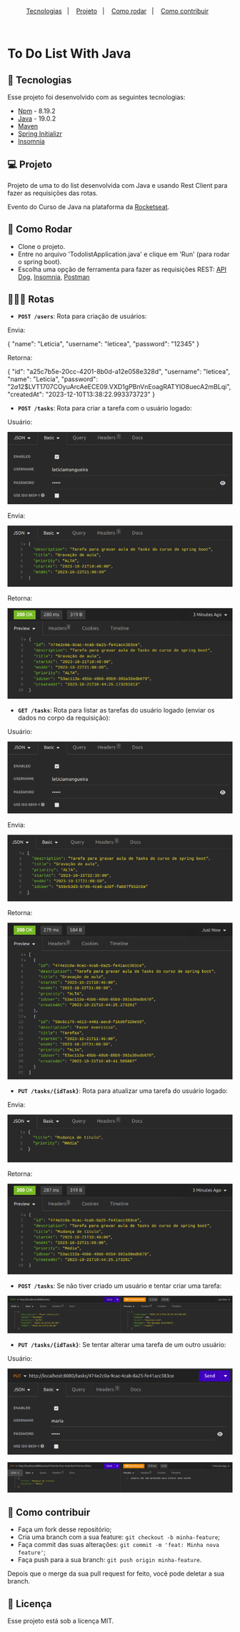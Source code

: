 <p align="center">
  <a href="#-tecnologias">Tecnologias</a>&nbsp;&nbsp;&nbsp;|&nbsp;&nbsp;&nbsp;
  <a href="#-projeto">Projeto</a>&nbsp;&nbsp;&nbsp;|&nbsp;&nbsp;&nbsp;
  <a href="#-como-rodar">Como rodar</a>&nbsp;&nbsp;&nbsp;|&nbsp;&nbsp;&nbsp;
  <a href="#-como-contribuir">Como contribuir</a>&nbsp;&nbsp;&nbsp;
  </p>

<br>

# To Do List With Java

## 🚀 Tecnologias

Esse projeto foi desenvolvido com as seguintes tecnologias:

- [Npm](https://www.npmjs.com/) - 8.19.2
- [Java](https://www.java.com/pt-BR/) - 19.0.2
- [Maven](https://maven.apache.org/)
- [Spring Initializr](https://start.spring.io/)
- [Insomnia](https://insomnia.rest/download)

## 💻 Projeto

Projeto de uma to do list desenvolvida com Java e usando Rest Client para fazer as requisições das rotas.

Evento do Curso de Java na plataforma da [Rocketseat](https://www.rocketseat.com.br/).

## 🚀 Como Rodar

- Clone o projeto.
- Entre no arquivo 'TodolistApplication.java' e clique em 'Run' (para rodar o spring boot).
- Escolha uma opção de ferramenta para fazer as requisições REST: [API Dog](https://apidog.com/download/), [Insomnia](https://insomnia.rest/download), [Postman](https://www.postman.com/downloads/)

## 👩🏿‍💻 Rotas

- **`POST /users`**: Rota para criação de usuários:

Envia:

{
"name": "Leticia",
"username": "leticea",
"password": "12345"
}

Retorna:

{
"id": "a25c7b5e-20cc-4201-8b0d-a12e058e328d",
"username": "leticea",
"name": "Leticia",
"password": "$2a$12$LVT1707COyuArcAeECE09.VXD1gPBnVnEoagRATYlO8uecA2mBLqi",
"createdAt": "2023-12-10T13:38:22.993373723"
}

- **`POST /tasks`**: Rota para criar a tarefa com o usuário logado:

Usuário:

<p align="center">
  <img alt="" src=".github/image3.png">
</p>

Envia:

<p align="center">
  <img alt="" src=".github/image4.png">
</p>

Retorna:

<p align="center">
  <img alt="" src=".github/image5.png">
</p>

- **`GET /tasks`**: Rota para listar as tarefas do usuário logado (enviar os dados no corpo da requisição):

Usuário:

<p align="center">
  <img alt="" src=".github/image3.png">
</p>

Envia:

<p align="center">
  <img alt="" src=".github/image6.png">
</p>

Retorna:

<p align="center">
  <img alt="" src=".github/image7.png">
</p>

- **`PUT /tasks/{idTask}`**: Rota para atualizar uma tarefa do usuário logado:

Envia:

<p align="center">
  <img alt="" src=".github/image8.png">
</p>

Retorna:

<p align="center">
  <img alt="" src=".github/image9.png">
</p>

- **`POST /tasks`**: Se não tiver criado um usuário e tentar criar uma tarefa:

<p align="center">
  <img alt="" src=".github/image10.png">
</p>

- **`PUT /tasks/{idTask}`**: Se tentar alterar uma tarefa de um outro usuário:

Usuário:

<p align="center">
  <img alt="" src=".github/image11.png">
</p>

<p align="center">
  <img alt="" src=".github/image12.png">
</p>

## 🤔 Como contribuir

- Faça um fork desse repositório;
- Cria uma branch com a sua feature: `git checkout -b minha-feature`;
- Faça commit das suas alterações: `git commit -m 'feat: Minha nova feature'`;
- Faça push para a sua branch: `git push origin minha-feature`.

Depois que o merge da sua pull request for feito, você pode deletar a sua branch.

## 📝 Licença

Esse projeto está sob a licença MIT.
